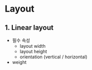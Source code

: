 # Layout
## 1. Linear layout
- 필수 속성
  - layout width
  - layout height
  - orientation (vertical / horizontal)
- weight
  
